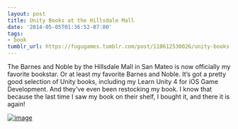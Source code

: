 ```yaml
---
layout: post
title: Unity Books at the Hillsdale Mall
date: '2014-05-05T01:36:52-07:00'
tags:
- book
tumblr_url: https://fugugames.tumblr.com/post/110612530026/unity-books-at-the-hillsdale-mall
---
```

The Barnes and Noble by the Hillsdale Mall in San Mateo is now officially my favorite bookstar. Or at least my favorite Barnes and Noble. It’s got a pretty good selection of Unity books, including my Learn Unity 4 for iOS Game Development. And they’ve even been restocking my book. I know that because the last time I saw my book on their shelf, I bought it, and there it is again!

[![image](http://itshardtofondlepenguins.com/wp-content/uploads/2014/05/image.jpg)](http://itshardtofondlepenguins.com/wp-content/uploads/2014/05/image.jpg)

